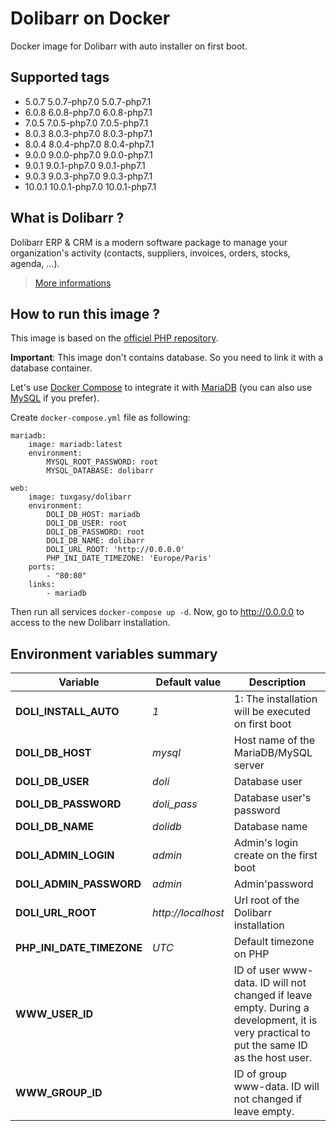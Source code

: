 # Dolibarr on Docker

Docker image for Dolibarr with auto installer on first boot.

## Supported tags

* 5.0.7 5.0.7-php7.0 5.0.7-php7.1 
* 6.0.8 6.0.8-php7.0 6.0.8-php7.1 
* 7.0.5 7.0.5-php7.0 7.0.5-php7.1 
* 8.0.3 8.0.3-php7.0 8.0.3-php7.1 
* 8.0.4 8.0.4-php7.0 8.0.4-php7.1 
* 9.0.0 9.0.0-php7.0 9.0.0-php7.1 
* 9.0.1 9.0.1-php7.0 9.0.1-php7.1 
* 9.0.3 9.0.3-php7.0 9.0.3-php7.1 
* 10.0.1 10.0.1-php7.0 10.0.1-php7.1 


## What is Dolibarr ?

Dolibarr ERP & CRM is a modern software package to manage your organization's activity (contacts, suppliers, invoices, orders, stocks, agenda, ...).

> [More informations](https://github.com/dolibarr/dolibarr)

## How to run this image ?

This image is based on the [officiel PHP repository](https://registry.hub.docker.com/_/php/).

**Important**: This image don't contains database. So you need to link it with a database container.

Let's use [Docker Compose](https://docs.docker.com/compose/) to integrate it with [MariaDB](https://hub.docker.com/_/mariadb/) (you can also use [MySQL](https://hub.docker.com/_/mysql/) if you prefer).

Create `docker-compose.yml` file as following:

```
mariadb:
    image: mariadb:latest
    environment:
        MYSQL_ROOT_PASSWORD: root
        MYSQL_DATABASE: dolibarr

web:
    image: tuxgasy/dolibarr
    environment:
        DOLI_DB_HOST: mariadb
        DOLI_DB_USER: root
        DOLI_DB_PASSWORD: root
        DOLI_DB_NAME: dolibarr
        DOLI_URL_ROOT: 'http://0.0.0.0'
        PHP_INI_DATE_TIMEZONE: 'Europe/Paris'
    ports:
        - "80:80"
    links:
        - mariadb
```

Then run all services `docker-compose up -d`. Now, go to http://0.0.0.0 to access to the new Dolibarr installation.

## Environment variables summary

| Variable                      | Default value      | Description |
| ----------------------------- | ------------------ | ----------- |
| **DOLI_INSTALL_AUTO**         | *1*                | 1: The installation will be executed on first boot
| **DOLI_DB_HOST**              | *mysql*            | Host name of the MariaDB/MySQL server
| **DOLI_DB_USER**              | *doli*             | Database user
| **DOLI_DB_PASSWORD**          | *doli_pass*        | Database user's password
| **DOLI_DB_NAME**              | *dolidb*           | Database name
| **DOLI_ADMIN_LOGIN**          | *admin*            | Admin's login create on the first boot
| **DOLI_ADMIN_PASSWORD**       | *admin*            | Admin'password
| **DOLI_URL_ROOT**             | *http://localhost* | Url root of the Dolibarr installation
| **PHP_INI_DATE_TIMEZONE**     | *UTC*              | Default timezone on PHP
| **WWW_USER_ID**               |                    | ID of user www-data. ID will not changed if leave empty. During a development, it is very practical to put the same ID as the host user.
| **WWW_GROUP_ID**              |                    | ID of group www-data. ID will not changed if leave empty.
